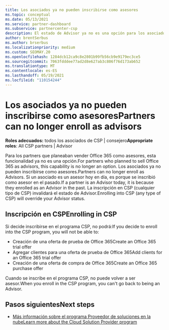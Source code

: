```yaml
---
title: Los asociados ya no pueden inscribirse como asesores
ms.topic: conceptual
ms.date: 05/13/2021
ms.service: partner-dashboard
ms.subservice: partnercenter-csp
description: El estado de Advisor ya no es una opción para los asociados de CSP.
author: brentSerbus
ms.author: brserbus
ms.localizationpriority: medium
ms.custom: SEOMAY.20
ms.openlocfilehash: 1284dcb12ca9c8e2801b99fb56cb9e9179ec3ce5
ms.sourcegitcommit: 7063fdddee77ad2d8e627ab3c806f76d173ab652
ms.translationtype: MT
ms.contentlocale: es-ES
ms.lasthandoff: 05/19/2021
ms.locfileid: "110154244"
---
```

# <a name="partners-can-no-longer-enroll-as-advisors"></a><span data-ttu-id="a0c2e-103">Los asociados ya no pueden inscribirse como asesores</span><span class="sxs-lookup"><span data-stu-id="a0c2e-103">Partners can no longer enroll as advisors</span></span> 

<span data-ttu-id="a0c2e-104">**Roles adecuados:** todos los asociados de CSP | consejero</span><span class="sxs-lookup"><span data-stu-id="a0c2e-104">**Appropriate roles**: All CSP partners | Advisor</span></span>

<span data-ttu-id="a0c2e-105">Para los partners que planeaban vender Office 365 como asesores, esta funcionalidad ya no es una opción.</span><span class="sxs-lookup"><span data-stu-id="a0c2e-105">For partners who planned to sell Office 365 as advisors, this capability is no longer an option.</span></span> <span data-ttu-id="a0c2e-106">Los asociados ya no pueden inscribirse como asesores.</span><span class="sxs-lookup"><span data-stu-id="a0c2e-106">Partners can no longer enroll as Advisors.</span></span> <span data-ttu-id="a0c2e-107">Si un asociado es un asesor hoy en día, es porque se inscribió como asesor en el pasado.</span><span class="sxs-lookup"><span data-stu-id="a0c2e-107">If a partner is an Advisor today, it is because they enrolled as an Advisor in the past.</span></span>
<span data-ttu-id="a0c2e-108">La inscripción en CSP (cualquier tipo de CSP) invalidará el estado de Advisor.</span><span class="sxs-lookup"><span data-stu-id="a0c2e-108">Enrolling into CSP (any type of CSP) will override your Advisor status.</span></span>

## <a name="enrolling-in-csp"></a><span data-ttu-id="a0c2e-109">Inscripción en CSP</span><span class="sxs-lookup"><span data-stu-id="a0c2e-109">Enrolling in CSP</span></span>

<span data-ttu-id="a0c2e-110">Si decide inscribirse en el programa CSP, no podrá:</span><span class="sxs-lookup"><span data-stu-id="a0c2e-110">If you decide to enroll into the CSP program, you will not be able to:</span></span>

- <span data-ttu-id="a0c2e-111">Creación de una oferta de prueba de Office 365</span><span class="sxs-lookup"><span data-stu-id="a0c2e-111">Create an Office 365 trial offer</span></span>
- <span data-ttu-id="a0c2e-112">Agregar clientes para una oferta de prueba de Office 365</span><span class="sxs-lookup"><span data-stu-id="a0c2e-112">Add clients for an Office 365 trial offer</span></span>
- <span data-ttu-id="a0c2e-113">Creación de una oferta de compra de Office 365</span><span class="sxs-lookup"><span data-stu-id="a0c2e-113">Create an Office 365 purchase offer</span></span>

<span data-ttu-id="a0c2e-114">Cuando se inscribe en el programa CSP, no puede volver a ser asesor.</span><span class="sxs-lookup"><span data-stu-id="a0c2e-114">When you enroll in the CSP program, you can't go back to being an Advisor.</span></span>

## <a name="next-steps"></a><span data-ttu-id="a0c2e-115">Pasos siguientes</span><span class="sxs-lookup"><span data-stu-id="a0c2e-115">Next steps</span></span>

- [<span data-ttu-id="a0c2e-116">Más información sobre el programa Proveedor de soluciones en la nube</span><span class="sxs-lookup"><span data-stu-id="a0c2e-116">Learn more about the Cloud Solution Provider program</span></span>](csp-overview.md)

